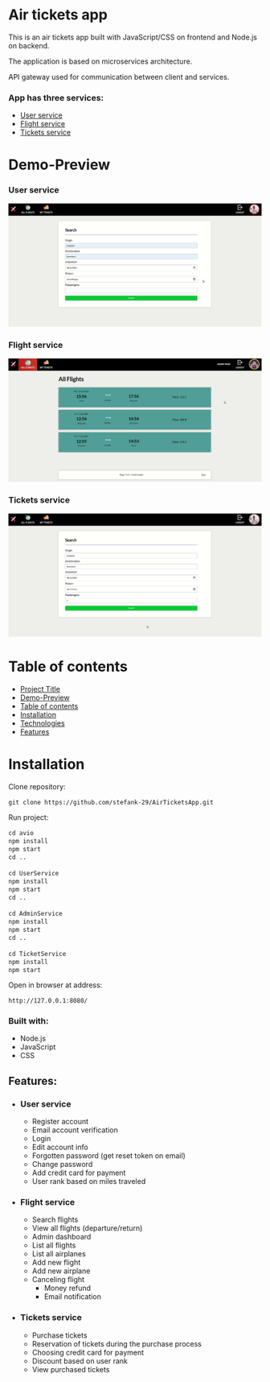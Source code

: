 # Air tickets app

This is an air tickets app built with JavaScript/CSS on frontend and Node.js on backend.

The application is based on microservices architecture.

API gateway used for communication between client and services.

### App has three services:

-   [User service](#user-service)
-   [Flight service](#flight-service)
-   [Tickets service](#tickets-service)

# Demo-Preview

### User service

![Image of project](userservice.gif)

### Flight service

![Image of project](admin.gif)

### Tickets service

![Image of project](tickets.gif)

# Table of contents

-   [Project Title](#sneakers-shop)
-   [Demo-Preview](#demo-preview)
-   [Table of contents](#table-of-contents)
-   [Installation](#installation)
-   [Technologies](#built-with)
-   [Features](#features)

# Installation

Clone repository:

```
git clone https://github.com/stefank-29/AirTicketsApp.git
```

Run project:

```
cd avio
npm install
npm start
cd ..

cd UserService
npm install
npm start
cd ..

cd AdminService
npm install
npm start
cd ..

cd TicketService
npm install
npm start

```

Open in browser at address:

```
http://127.0.0.1:8080/
```

### Built with:

-   Node.js
-   JavaScript
-   CSS

## Features:

-   ### User service

    -   Register account
    -   Email account verification
    -   Login
    -   Edit account info
    -   Forgotten password (get reset token on email)
    -   Change password
    -   Add credit card for payment
    -   User rank based on miles traveled

-   ### Flight service

    -   Search flights
    -   View all flights (departure/return)
    -   Admin dashboard
    -   List all flights
    -   List all airplanes
    -   Add new flight
    -   Add new airplane
    -   Canceling flight
        -   Money refund
        -   Email notification

-   ### Tickets service
    -   Purchase tickets
    -   Reservation of tickets during the purchase process
    -   Choosing credit card for payment
    -   Discount based on user rank
    -   View purchased tickets
